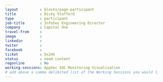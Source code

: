 ```yaml
---
layout          : blocks/page-participant
title           : Dicky Stafford
type            : participant
job-title       : InfoSec Engineering Director
company         : Capital One
travel-from     :
image           :
linkedin        :
twiter          :
facebook        :
ticket          : 5x24h
status          : need-content
regonline       : No
working-sessions: AppSec SOC Monitoring Visualisation
# add above a comma delimited list of the Working Sessions you would like to attend (use the session's title)
---
```

